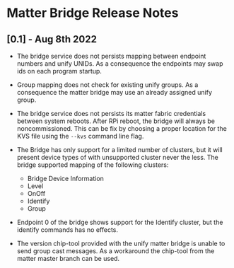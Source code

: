 # Matter Bridge Release Notes

## [0.1] - Aug 8th 2022

- The bridge service does not persists mapping between endpoint numbers and unify UNIDs. As a consequence the endpoints may swap ids on each program startup.

- Group mapping does not check for existing unify groups. As a consequence the matter bridge may use an already assigned unify group.

- The bridge service does not persists its matter fabric credentials between system reboots. After RPi reboot, the bridge will always be noncommissioned. This can be fix by choosing a proper location for the KVS file using the `--kvs` command line flag.

- The Bridge has only support for a limited number of clusters, but it will present device types of with unsupported cluster never the less. The bridge supported mapping of the following clusters:
  - Bridge Device Information
  - Level
  - OnOff
  - Identify
  - Group

- Endpoint 0 of the bridge shows support for the Identify cluster, but the identify commands has no effects.

- The version chip-tool provided with the unify matter bridge is unable to send group cast messages. As a workaround the chip-tool from the matter master branch can be used.
